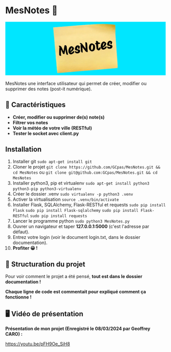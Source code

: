# MesNotes 📝
![](./documentation/logo_mesnotes_en_jpg.jpg)

MesNotes une interface utilisateur qui permet de créer, modifier ou supprimer des notes (post-it numérique).

## 🌟 Caractéristiques

- **Créer, modifier ou supprimer de(s) note(s)**
- **Filtrer vos notes**
- **Voir la météo de votre ville (RESTful)**
- **Tester le socket avec client.py**

## Installation

1. Installer git
```sudo apt-get install git```
2. Cloner le projet
```git clone https://github.com/GCpas/MesNotes.git && cd MesNotes``` ou ```git clone git@github.com:GCpas/MesNotes.git && cd MesNotes```
3. Installer python3, pip et virtualenv
```sudo apt-get install python3 python3-pip python3-virtualenv```
4. Créer le dossier .venv
```sudo virtualenv -p python3 .venv```
5. Activer la virtualisation
```source .venv/bin/activate```
6. Installer Flask, SQLAlchemy, Flask-RESTful et requests
```sudo pip install Flask```
```sudo pip install Flask-sqlalchemy```
```sudo pip install Flask-RESTful```
```sudo pip install requests```
7. Lancer le programme python
```sudo python3 MesNotes.py```
8. Ouvrer un navigateur et taper **127.0.0.1:5000** (c'est l'adresse par défaut).
9. Entrez votre login (voir le document login.txt, dans le dossier documentation).
10. **Profiter 😀 !**

## 📝 Structuration du projet

Pour voir comment le projet a été pensé, **tout est dans le dossier documentation !**

**Chaque ligne de code est commentait pour expliqué comment ça fonctionne !**

## 🖥️ Vidéo de présentation

**Présentation de mon projet (Enregistré le 08/03/2024 par Geoffrey CARO) :**

https://youtu.be/pFH9Oe_SiH8